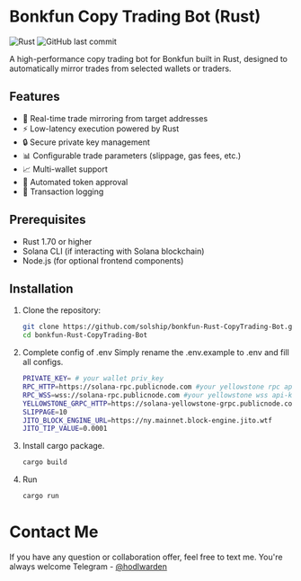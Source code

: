 # Bonkfun Copy Trading Bot (Rust)

![Rust](https://img.shields.io/badge/Rust-1.70+-orange.svg)
![GitHub last commit](https://img.shields.io/github/last-commit/hodlwarden/pumpswap-copy-trading-bot-rust)

A high-performance copy trading bot for Bonkfun built in Rust, designed to automatically mirror trades from selected wallets or traders.

## Features

- 🚀 Real-time trade mirroring from target addresses
- ⚡ Low-latency execution powered by Rust
- 🔒 Secure private key management
- 📊 Configurable trade parameters (slippage, gas fees, etc.)
- 📈 Multi-wallet support
- 🔄 Automated token approval
- 📝 Transaction logging

## Prerequisites

- Rust 1.70 or higher
- Solana CLI (if interacting with Solana blockchain)
- Node.js (for optional frontend components)

## Installation

1. Clone the repository:
   ```bash
   git clone https://github.com/solship/bonkfun-Rust-CopyTrading-Bot.git
   cd bonkfun-Rust-CopyTrading-Bot
2. Complete config of .env
   Simply rename the .env.example to .env and fill all configs.
   ```bash
   PRIVATE_KEY= # your wallet priv_key
   RPC_HTTP=https://solana-rpc.publicnode.com #your yellowstone rpc api-key
   RPC_WSS=wss://solana-rpc.publicnode.com #your yellowstone wss api-key
   YELLOWSTONE_GRPC_HTTP=https://solana-yellowstone-grpc.publicnode.com:443 #your yellowstone grpc api-key
   SLIPPAGE=10
   JITO_BLOCK_ENGINE_URL=https://ny.mainnet.block-engine.jito.wtf
   JITO_TIP_VALUE=0.0001

4. Install cargo package.
   ```bash
   cargo build
5. Run
   ```bash
   cargo run

# Contact Me
If you have any question or collaboration offer, feel free to text me. You're always welcome
Telegram - [@hodlwarden](https://t.me/mooneagle)
